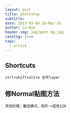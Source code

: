 ```yaml
---
layout: post
title: photoshop
subtitle: 
date: 2017-03-04 10-Mar-35
author: Lu-Kye
header-img: img/post-bg.jpg
catelog: true
tags: 
  - artist
---
```

## Shortcuts
    ctrl+shift+alt+e 合并layer

## 修Normal贴图方法
    添加纹理，叠加模式，色阶->蓝色128

